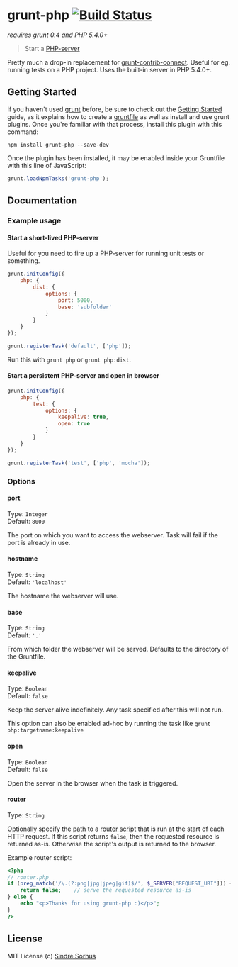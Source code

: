 # grunt-php [![Build Status](https://secure.travis-ci.org/sindresorhus/grunt-php.png?branch=master)](http://travis-ci.org/sindresorhus/grunt-php)

*requires grunt 0.4 and PHP 5.4.0+*

> Start a [PHP-server](http://php.net/manual/en/features.commandline.webserver.php)

Pretty much a drop-in replacement for [grunt-contrib-connect](https://github.com/gruntjs/grunt-contrib-connect). Useful for eg. running tests on a PHP project. Uses the built-in server in PHP 5.4.0+.


## Getting Started

If you haven't used [grunt][] before, be sure to check out the [Getting Started][] guide, as it explains how to create a [gruntfile][Getting Started] as well as install and use grunt plugins. Once you're familiar with that process, install this plugin with this command:

```shell
npm install grunt-php --save-dev
```

Once the plugin has been installed, it may be enabled inside your Gruntfile with this line of JavaScript:

```js
grunt.loadNpmTasks('grunt-php');
```

[grunt]: http://gruntjs.com
[Getting Started]: https://github.com/gruntjs/grunt/wiki/Getting-started


## Documentation


### Example usage


#### Start a short-lived PHP-server

Useful for you need to fire up a PHP-server for running unit tests or something.

```javascript
grunt.initConfig({
	php: {
		dist: {
			options: {
				port: 5000,
				base: 'subfolder'
			}
		}
	}
});

grunt.registerTask('default', ['php']);
```

Run this with `grunt php` or `grunt php:dist`.


#### Start a persistent PHP-server and open in browser

```javascript
grunt.initConfig({
	php: {
		test: {
			options: {
				keepalive: true,
				open: true
			}
		}
	}
});

grunt.registerTask('test', ['php', 'mocha']);
```


### Options

#### port

Type: `Integer`  
Default: `8000`

The port on which you want to access the webserver. Task will fail if the port is already in use.

#### hostname

Type: `String`  
Default: `'localhost'`

The hostname the webserver will use.

#### base

Type: `String`  
Default: `'.'`

From which folder the webserver will be served. Defaults to the directory of the Gruntfile.

#### keepalive

Type: `Boolean`  
Default: `false`

Keep the server alive indefinitely. Any task specified after this will not run.

This option can also be enabled ad-hoc by running the task like `grunt php:targetname:keepalive`

#### open

Type: `Boolean`  
Default: `false`

Open the server in the browser when the task is triggered.

#### router

Type: `String`  

Optionally specify the path to a [router script](http://php.net/manual/en/features.commandline.webserver.php#example-380) that is run at the start of each HTTP request. If this script returns `false`, then the requested resource is returned as-is. Otherwise the script's output is returned to the browser.

Example router script:

```php
<?php
// router.php
if (preg_match('/\.(?:png|jpg|jpeg|gif)$/', $_SERVER["REQUEST_URI"])) {
	return false;    // serve the requested resource as-is
} else {
	echo "<p>Thanks for using grunt-php :)</p>";
}
?>
```


## License

MIT License
(c) [Sindre Sorhus](http://sindresorhus.com)

